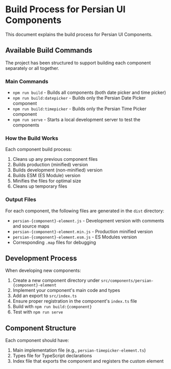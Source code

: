 # Build Process for Persian UI Components

This document explains the build process for Persian UI Components.

## Available Build Commands

The project has been structured to support building each component separately or all together.

### Main Commands

- `npm run build` - Builds all components (both date picker and time picker)
- `npm run build:datepicker` - Builds only the Persian Date Picker component
- `npm run build:timepicker` - Builds only the Persian Time Picker component
- `npm run serve` - Starts a local development server to test the components

### How the Build Works

Each component build process:

1. Cleans up any previous component files
2. Builds production (minified) version
3. Builds development (non-minified) version 
4. Builds ESM (ES Module) version
5. Minifies the files for optimal size
6. Cleans up temporary files

### Output Files

For each component, the following files are generated in the `dist` directory:

- `persian-{component}-element.js` - Development version with comments and source maps
- `persian-{component}-element.min.js` - Production minified version
- `persian-{component}-element.esm.js` - ES Modules version
- Corresponding `.map` files for debugging

## Development Process

When developing new components:

1. Create a new component directory under `src/components/persian-{component}-element`
2. Implement your component's main code and types
3. Add an export to `src/index.ts`
4. Ensure proper registration in the component's `index.ts` file
5. Build with `npm run build:{component}`
6. Test with `npm run serve`

## Component Structure

Each component should have:

1. Main implementation file (e.g., `persian-timepicker-element.ts`)
2. Types file for TypeScript declarations
3. Index file that exports the component and registers the custom element 